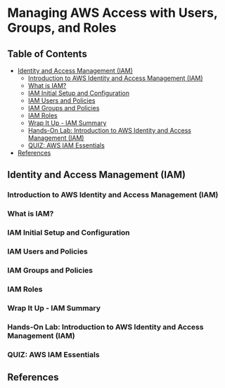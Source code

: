 # Managing AWS Access with Users, Groups, and Roles


## Table of Contents
<!-- START doctoc generated TOC please keep comment here to allow auto update -->
<!-- DON'T EDIT THIS SECTION, INSTEAD RE-RUN doctoc TO UPDATE -->


- [Identity and Access Management (IAM)](#identity-and-access-management-iam)
  - [Introduction to AWS Identity and Access Management (IAM)](#introduction-to-aws-identity-and-access-management-iam)
  - [What is IAM?](#what-is-iam)
  - [IAM Initial Setup and Configuration](#iam-initial-setup-and-configuration)
  - [IAM Users and Policies](#iam-users-and-policies)
  - [IAM Groups and Policies](#iam-groups-and-policies)
  - [IAM Roles](#iam-roles)
  - [Wrap It Up - IAM Summary](#wrap-it-up---iam-summary)
  - [Hands-On Lab: Introduction to AWS Identity and Access Management (IAM)](#hands-on-lab-introduction-to-aws-identity-and-access-management-iam)
  - [QUIZ: AWS IAM Essentials](#quiz-aws-iam-essentials)
- [References](#references)

<!-- END doctoc generated TOC please keep comment here to allow auto update -->


## Identity and Access Management (IAM)

### Introduction to AWS Identity and Access Management (IAM)


### What is IAM?


### IAM Initial Setup and Configuration


### IAM Users and Policies


### IAM Groups and Policies


### IAM Roles


### Wrap It Up - IAM Summary


### Hands-On Lab: Introduction to AWS Identity and Access Management (IAM)


### QUIZ: AWS IAM Essentials


## References
